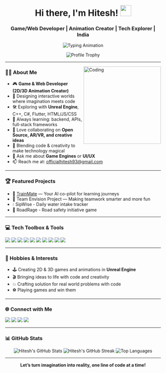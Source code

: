 <!-- Profile README for Hitesh-09 -->

<h1 align="center">
  Hi there, I'm Hitesh! <img src="https://media.giphy.com/media/hvRJCLFzcasrR4ia7z/giphy.gif" width="35">
</h1>
<h3 align="center">Game/Web Developer | Animation Creator | Tech Explorer | India</h3>

<p align="center">
  <img src="https://readme-typing-svg.herokuapp.com?font=Fira+Code&weight=700&size=27&duration=2000&pause=700&color=36BCF7&center=true&vCenter=true&width=500&lines=Welcome+to+my+profile!;Game+%26+Web+Developer;Animation+Enthusiast;Let%27s+build+something+amazing." alt="Typing Animation" />
</p>

<p align="center">
  <img src="https://github-profile-trophy.vercel.app/?username=Hitesh-09&theme=gruvbox&margin-w=15" alt="Profile Trophy" />
</p>

---

<img align="right" alt="Coding" width="250" src="https://media2.giphy.com/media/v1.Y2lkPTc5MGI3NjExdmx0cDV0OXQxNTJrNmp6MnAzZmt4bXloMW5vODRoc2Mxa2ZodnlseiZlcD12MV9pbnRlcm5hbF9naWZfYnlfaWQmY3Q9Zw/jBOOXxSJfG8kqMxT11/giphy.gif">

### 👨‍💻 About Me


- 🎮 **Game & Web Developer (2D/3D Animation Creator)**
- 🌌 Designing interactive worlds where imagination meets code
- 🛠️ Exploring with **Unreal Engine**, C++, C#, Flutter, HTML/JS/CSS
- 🚀 Always learning: backend, APIs, full-stack frameworks
- 🤝 Love collaborating on **Open Source, AR/VR, and creative ideas**
- 🎨 Blending code & creativity to make technology magical
- 💬 Ask me about **Game Engines** or **UI/UX**
- 📫 Reach me at: [officialhitesh93@gmail.com](mailto:officialhitesh93@gmail.com)

---

### 🏆 Featured Projects

- 🔗 [TrainMate](https://github.com/Hitesh-09/TrainMate) — Your AI co-pilot for learning journeys
- 🚩 Team Envision Project — Making teamwork smarter and more fun
- 💧 SipWise - Daily water intake tracker
- 🚗 RoadRage - Road safety initiative game

---

### 💻 Tech Toolbox & Tools

<p>
  <img src="https://img.shields.io/badge/C++-00599C?style=flat-square&logo=c%2B%2B&logoColor=white"/>
  <img src="https://img.shields.io/badge/C%23-239120?style=flat-square&logo=c-sharp&logoColor=white"/>
  <img src="https://img.shields.io/badge/Flutter-02569B?style=flat-square&logo=flutter&logoColor=white"/>
  <img src="https://img.shields.io/badge/HTML5-E34F26?style=flat-square&logo=html5&logoColor=white"/>
  <img src="https://img.shields.io/badge/CSS3-1572B6?style=flat-square&logo=css3&logoColor=white"/>
  <img src="https://img.shields.io/badge/JavaScript-F7DF1E?style=flat-square&logo=javascript&logoColor=black"/>
  <img src="https://img.shields.io/badge/Unreal%20Engine-313131?style=flat-square&logo=unreal-engine&logoColor=white"/>
  <img src="https://img.shields.io/badge/React-20232A?style=flat-square&logo=react&logoColor=61DAFB"/>
  <img src="https://img.shields.io/badge/Node.js-339933?style=flat-square&logo=node.js&logoColor=white"/>
  <img src="https://img.shields.io/badge/Figma-F24E1E?style=flat-square&logo=figma&logoColor=white"/>
</p>

---

### 🎨 Hobbies & Interests

- 🕹️ Creating 2D & 3D games and animations in **Unreal Engine**
- 🎬 Bringing ideas to life with code and creativity
- 💥 Crafting solution for real world problems with code
- ⚽️ Playing games and win them

---

### 🌐 Connect with Me

<p align="left">
  <a href="https://www.linkedin.com/in/hitesh-s09/" target="_blank"><img src="https://img.shields.io/badge/LinkedIn-blue?style=flat-square&logo=linkedin&logoColor=white"/></a>
  <a href="https://github.com/Hitesh-09" target="_blank"><img src="https://img.shields.io/badge/GitHub-181717?style=flat-square&logo=github&logoColor=white"/></a>
  <a href="https://instagram.com/in/hitesh-s09" target="_blank"><img src="https://img.shields.io/badge/Instagram-E4405F?style=flat-square&logo=instagram&logoColor=white"/></a>
  <a href="mailto:officialhitesh93@gmail.com" target="_blank"><img src="https://img.shields.io/badge/Email-D14836?style=flat-square&logo=gmail&logoColor=white"/></a>
</p>

---

### 📊 GitHub Stats

<p align="center">
  <img src="https://github-readme-stats.vercel.app/api?username=Hitesh-09&show_icons=true&theme=tokyonight" alt="Hitesh's GitHub Stats" />
  <img src="https://github-readme-streak-stats.herokuapp.com/?user=Hitesh-09&theme=tokyonight" alt="Hitesh's GitHub Streak" />
  <img src="https://github-readme-stats.vercel.app/api/top-langs?username=Hitesh-09&show_icons=true&locale=en&layout=compact&theme=tokyonight" alt="Top Languages" />
</p>

---

<p align="center">
  <b>Let’s turn imagination into reality, one line of code at a time!</b>
</p>
